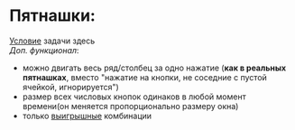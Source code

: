 # Пятнашки: <br/>
[Условие](http://uneex.org/LecturesCMC/PythonDevelopment2021/03_ThreeWayAndTkinter) задачи здесь<br/>
*Доп. функционал*:
 * можно двигать весь ряд/столбец за одно нажатие (**как в реальных пятнашках**, вместо "нажатие на кнопки, не соседние с пустой ячейкой, игнорируется")
 * размер всех числовых кнопок одинаков в любой момент времени(он меняется пропорционально размеру окна)
 * только [выигрышные](http://www.cs.cmu.edu/afs/cs/academic/class/15859-f01/www/notes/15-puzzle.pdf) комбинации
